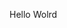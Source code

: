 Hello Wolrd


















































































































































































































































































































































































































































































































































































































































































































































































































































































































































































































































































































































































































































































































































































































































































































































































































































































































































































































































































































































































































































































































































































































